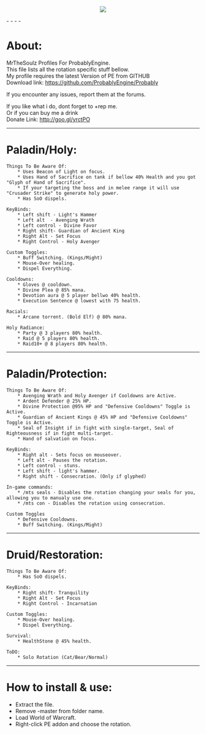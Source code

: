 <p align="center">
  <img src="http://imageshack.us/a/img30/7927/2ex7.jpg"/>
</p>
- - - -

About:  
============================
MrTheSoulz Profiles For ProbablyEngine.  
This file lists all the rotation specific stuff bellow.  
My profile requires the latest Version of PE from GITHUB  
Download link: https://github.com/ProbablyEngine/Probably  
  
If you encounter any issues, report them at the forums.  
  
If you like what i do, dont forget to +rep me.  
Or if you can buy me a drink  
Donate Link: http://goo.gl/yrctPO  
  
---------------------------------------------------------------
Paladin/Holy:
============================

	Things To Be Aware Of:
		* Uses Beacon of Light on focus.
		* Uses Hand of Sacrifice on tank if bellow 40% Health and you got "Glyph of Hand of Sacrifice".
		* If your targeting the boss and in melee range it will use "Crusader Strike" to generate holy power.
		* Has SoO dispels.

	KeyBinds:
		* Left shift - Light's Hammer 
		* Left alt  - Avenging Wrath
		* Left control - Divine Favor
		* Right shift- Guardian of Ancient King
		* Right Alt - Set Focus
		* Right Control - Holy Avenger
	
	Custom Toggles:
		* Buff Switching. (Kings/Might)
		* Mouse-Over healing.
		* Dispel Everything.
	
	Cooldowns:
		* Gloves @ cooldown.
		* Divine Plea @ 85% mana.
		* Devotion aura @ 5 player bellwo 40% health.
		* Execution Sentence @ lowest with 75 health.
	
	Racials:
		* Arcane torrent. (Bold Elf) @ 80% mana.
	
	Holy Radiance:
		* Party @ 3 players 80% health.
		* Raid @ 5 players 80% health.
		* Raid10+ @ 8 players 80% health.

---------------------------------------------------------------
Paladin/Protection:
============================

	Things To Be Aware Of:
		* Avenging Wrath and Holy Avenger if Cooldowns are Active.
		* Ardent Defender @ 25% HP.
		* Divine Protection @95% HP and "Defensive Cooldowns" Toggle is Active.
		* Guardian of Ancient Kings @ 45% HP and "Defensive Cooldowns" Toggle is Active.
		* Seal of Insight if in fight with single-target, Seal of Righteousness if in fight multi-target.
		* Hand of salvation on focus.

	KeyBinds:
		* Right alt - Sets focus on mouseover.
		* Left alt - Pauses the rotation.
		* Left control - stuns.
		* Left shift - light's hammer.
		* Right shift - Consecration. (Only if glyphed)
	
	In-game commands:
		* /mts seals - Disables the rotation changing your seals for you, allowing you to manualy use one.
		* /mts con - Disables the rotation using consecration.
	
	Custom Toggles
		* Defensive Cooldowns.
		* Buff Switching. (Kings/Might)

---------------------------------------------------------------
Druid/Restoration:
============================

	Things To Be Aware Of:
		* Has SoO dispels.

	KeyBinds:
		* Right shift- Tranquility
		* Right Alt - Set Focus
		* Right Control - Incarnation

	Custom Toggles:
		* Mouse-Over healing.
		* Dispel Everything.

	Survival:
		* HealthStone @ 45% health.

	ToDO:
		* Solo Rotation (Cat/Bear/Normal)

---------------------------------------------------------------
How to install & use:  
============================
* Extract the file.  
* Remove -master from folder name.  
* Load World of Warcraft.  
* Right-click PE addon and choose the rotation.